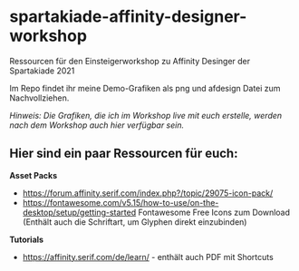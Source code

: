 # spartakiade-affinity-designer-workshop
Ressourcen für den Einsteigerworkshop zu Affinity Desinger der Spartakiade 2021

Im Repo findet ihr meine Demo-Grafiken als png und afdesign Datei zum Nachvollziehen.

*Hinweis: Die Grafiken, die ich im Workshop live mit euch erstelle, werden nach dem Workshop auch hier verfügbar sein.*

## Hier sind ein paar Ressourcen für euch:

**Asset Packs**

* https://forum.affinity.serif.com/index.php?/topic/29075-icon-pack/
* https://fontawesome.com/v5.15/how-to-use/on-the-desktop/setup/getting-started Fontawesome Free Icons zum Download (Enthält auch die Schriftart, um Glyphen direkt einzubinden)

**Tutorials**

* https://affinity.serif.com/de/learn/ - enthält auch PDF mit Shortcuts

